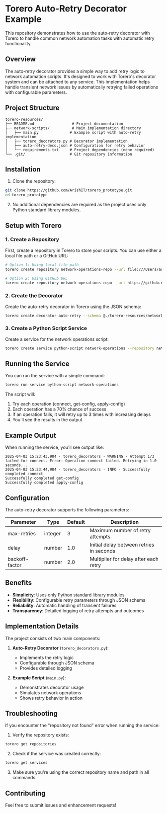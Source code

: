 # Torero Auto-Retry Decorator Example

This repository demonstrates how to use the auto-retry decorator with Torero to handle common network automation tasks with automatic retry functionality.

## Overview

The auto-retry decorator provides a simple way to add retry logic to network automation scripts. It's designed to work with Torero's decorator system and can be attached to any service. This implementation helps handle transient network issues by automatically retrying failed operations with configurable parameters.

## Project Structure

```
torero-resources/
├── README.md                 # Project documentation
├── network-scripts/          # Main implementation directory
│   ├── main.py              # Example script with auto-retry implementation
│   ├── torero_decorators.py # Decorator implementation
│   ├── auto-retry-deco.json # Configuration for retry behavior
│   └── requirements.txt     # Project dependencies (none required)
└── .git/                    # Git repository information
```

## Installation

1. Clone the repository:
```bash
git clone https://github.com/ArishIT/torero_prototype.git
cd torero_prototype
```

2. No additional dependencies are required as the project uses only Python standard library modules.

## Setup with Torero

### 1. Create a Repository

First, create a repository in Torero to store your scripts. You can use either a local file path or a GitHub URL:

```bash
# Option 1: Using local file path
torero create repository network-operations-repo --url file:///Users/arishvirani/Desktop/torero_project/torero-resources

# Option 2: Using GitHub URL
torero create repository network-operations-repo --url https://github.com/ArishIT/torero_prototype.git --reference main
```

### 2. Create the Decorator

Create the auto-retry decorator in Torero using the JSON schema:

```bash
torero create decorator auto-retry --schema @./torero-resources/network-scripts/auto-retry-deco.json
```

### 3. Create a Python Script Service

Create a service for the network operations script:

```bash
torero create service python-script network-operations --repository network-operations-repo --filename main.py --working-dir torero-resources/network-scripts --description "Network operations with auto-retry functionality"
```

## Running the Service

You can run the service with a simple command:

```bash
torero run service python-script network-operations
```

The script will:
1. Try each operation (connect, get-config, apply-config)
2. Each operation has a 70% chance of success
3. If an operation fails, it will retry up to 3 times with increasing delays
4. You'll see the results in the output

## Example Output

When running the service, you'll see output like:

```
2025-04-03 15:23:43,904 - torero_decorators - WARNING - Attempt 1/3 failed for connect. Error: Operation connect failed. Retrying in 1.0 seconds...
2025-04-03 15:23:44,904 - torero_decorators - INFO - Successfully completed connect
Successfully completed get-config
Successfully completed apply-config
```

## Configuration

The auto-retry decorator supports the following parameters:

| Parameter | Type | Default | Description |
|-----------|------|---------|-------------|
| max-retries | integer | 3 | Maximum number of retry attempts |
| delay | number | 1.0 | Initial delay between retries in seconds |
| backoff-factor | number | 2.0 | Multiplier for delay after each retry |

## Benefits

- **Simplicity**: Uses only Python standard library modules
- **Flexibility**: Configurable retry parameters through JSON schema
- **Reliability**: Automatic handling of transient failures
- **Transparency**: Detailed logging of retry attempts and outcomes

## Implementation Details

The project consists of two main components:

1. **Auto-Retry Decorator** (`torero_decorators.py`):
   - Implements the retry logic
   - Configurable through JSON schema
   - Provides detailed logging

2. **Example Script** (`main.py`):
   - Demonstrates decorator usage
   - Simulates network operations
   - Shows retry behavior in action

## Troubleshooting

If you encounter the "repository not found" error when running the service:

1. Verify the repository exists:
```bash
torero get repositories
```

2. Check if the service was created correctly:
```bash
torero get services
```

3. Make sure you're using the correct repository name and path in all commands.

## Contributing

Feel free to submit issues and enhancement requests!
